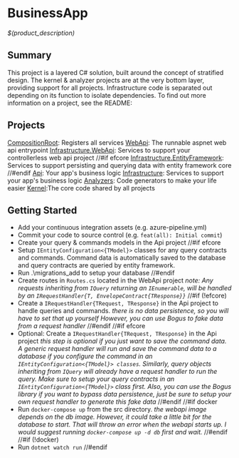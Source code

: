# BusinessApp
_$(product_description)_

## Summary

This project is a layered C# solution, built around the concept of stratified design.
The kernel & analyzer projects are at the very bottom layer, providing support
for all projects. Infrastructure code is separated out depending on its
function to isolate dependencies. To find out more information on a project,
see the README:

## Projects

[CompositionRoot](/CSharp/src/BusinessApp.CompositionRoot): Registers all services
[WebApi](/CSharp/src/BusinessApp.WebApi): The runnable aspnet web api entrypoint
[Infrastructure.WebApi](/CSharp/src/BusinessApp.WebApi): Services to support
your controllerless web api project
//#if efcore
[Infrastructure.EntityFramework](/CSharp/src/BusinessApp.EntityFramework):
Services to support persisting and querying data with entity framework core
//#endif
[Api](/CSharp/src/BusinessApp.Api): Your app's business logic
[Infrastructure](/CSharp/src/BusinessApp.Infrastructure): Services to support
your app's business logic
[Analyzers](/CSharp/src/BusinessApp.Analyzers): Code generators to make your life easier
[Kernel](/CSharp/src/BusinessApp.Kernel):The core code shared by all projects

## Getting Started

- Add your continuous integration assets (e.g. azure-pipeline.yml)
- Commit your code to source control (e.g. `feat(all): Initial commit`)
- Create your query & commands models in the Api project
//#if efcore
- Setup `IEntityConfiguration<{TModel}>` classes for any query contracts and
  commands. Command data is automatically saved to the database and query
  contracts are queried by entity framework.
- Run .\migrations_add to setup your database
//#endif
- Create routes in `Routes.cs` located in the WebApi project
  _note: Any requests inheriting from `IQuery` returning an `IEnumerable`, will_
  _be handled by an `IRequestHandler{T, EnvelopeContract{TResponse}}`_
//#if (!efcore)
- Create a `IRequestHandler{TRequest, TResponse}` in the Api project to handle
   queries and commands.
   _there is no data persistence, so you will have to set that up yourself_
   _However, you can use Bogus to fake data from a request handler_
//#endif
//#if efcore
- Optional: Create a `IRequestHandler{TRequest, TResponse}` in the Api project
   _this step is optional if you just want to save the command data. A generic_
   _request handler will run and save the command data to a database if you_
   _configure the command in an `IEntityConfiguration<{TModel}> classes`._
   _Similarly, query objects inheriting from `IQuery` will already have a request_
   _handler to run the query. Make sure to setup your query contracts in an_
   _`IEntityConfiguration<{TModel}>` class first. Also, you can use the Bogus_
   _library if you want to bypass data persistence, just be sure to setup your_
   _own request handler to generate this fake data_
//#endif
//#if docker
- Run `docker-compose up` from the src directory.
  _the webapi image depends on the db image. However, it could take a little bit_
  _for the database to start. That will throw an error when the webapi starts up._
  _I would suggest running `docker-compose up -d db` first and wait._
//#endif
//#if (!docker)
- Run `dotnet watch run`
//#endif
